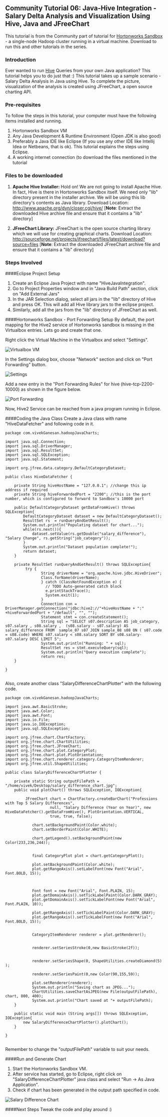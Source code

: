 ## Community Tutorial 06: Java-Hive Integration - Salary Delta Analysis and Visualization Using Hive, Java and JFreeChart

This tutorial is from the Community part of tutorial for [Hortonworks Sandbox](http://hortonworks.com/products/sandbox) - a single-node Hadoop cluster running in a virtual machine. Download to run this and other tutorials in the series.

### Introduction

Ever wanted to run [Hive](http://hive.apache.org "Hive") Queries from your own Java application? This tutorial helps you to do just that :) This tutorial takes up a sample scenario - Salary Delta Analysis in Java using Hive. To complete the picture, visualization of the analysis is created using JFreeChart, a open source charting API.

### Pre-requisites

To follow the steps in this tutorial, your computer must have the following items installed and running.

1. Hortonworks Sandbox VM
2. Any Java Development & Runtime Environment (Open JDK is also good)
3. Preferably a Java IDE like Eclipse (If you use any other IDE like Intellij Idea or Netbeans, that is ok).  This tutorial explains the steps using Eclipse.
4. A working internet connection (to download the files mentioned in the tutorial

### Files to be downloaded

1. **Apache Hive Installer:**  Hold on! We are not going to install Apache Hive.  In fact, Hive is there in Hortonworks Sandbox itself.  We need only "lib" directory present in the installer archive.  We will be using this lib directory's contents as Java library. Download Location: <http://www.apache.org/dyn/closer.cgi/hive/>  \[**Note**: Extract the downloaded Hive archive file and ensure that it contains a "lib" directory\]

2. **JFreeChart Library:** JFreeChart is the open source charting library which we will use for creating graphical charts. Download Location: <http://sourceforge.net/projects/jfreechart/files/latest/download?source=files> \[**Note**: Extract the downloaded JFreeChart archive file and ensure that it contains a "lib" directory\]

### Steps Involved
####Eclipse Project Setup
1. Create an Eclipse Java Project with name "HiveJavaIntegration".
2. Go to Project Properties window and in "Java Build Path" section, click on "Add External Jars"
3. In the JAR Selection dialog, select all jars in the "lib" directory of Hive and press OK.  This will add all Hive library jars to the eclipse project.
4. Similarly, add all the jars from the "lib" directory of JFreeChart as well.

####Hortonworks Sandbox - Port Forwarding Setup
By default, the port mapping for the Hive2 service of Hortonworks sandbox is missing in the Virtualbox entries.  Lets go and create that one.

Right click the Virtual Machine in the Virtualbox and select "Settings".

![Virtualbox VM](images/tutorial-06/1_screenshot_virtualbox.jpg "Virtualbox VM")

In the Settings dialog box, choose "Network" section and click on "Port Forwarding" button.

![Settings](images/tutorial-06/2_screenshot_vm_settings.jpg "Settings")

Add a new entry in the "Port Forwarding Rules" for hive (hive-tcp-2200-10000) as shown in the figure below.

![Port Forwarding](images/tutorial-06/3_screenshot_port_forwarding.jpg "Port Forwarding")

Now, Hive2 Service can be reached from a java program running in Eclipse.

####Coding the Java Class
Create a Java class with name "HiveDataFetcher" and following code in it.

```
package com.vivekGanesan.hadoopJavaCharts;

import java.sql.Connection;
import java.sql.DriverManager;
import java.sql.ResultSet;
import java.sql.SQLException;
import java.sql.Statement;

import org.jfree.data.category.DefaultCategoryDataset;

public class HiveDataFetcher {
    
	private String hiveHostName = "127.0.0.1"; //change this ip address if required
	private String hiveForwardedPort = "2200"; //this is the port number, which is configured to forward to Sandbox's 10000 port
	
	public DefaultCategoryDataset getDataFromHive() throws SQLException{
		DefaultCategoryDataset dataset = new DefaultCategoryDataset();
		ResultSet rs  = runQueryAndGetResult();
		System.out.println("Populating dataset for chart...");
		while(rs.next()){
			dataset.setValue(rs.getDouble("salary_difference"), "Salary Change", rs.getString("job_category"));
		}
		System.out.println("Dataset population complete!");
		return dataset;
	}
	
	private ResultSet runQueryAndGetResult() throws SQLException{
		 try {
			    String driverName = "org.apache.hive.jdbc.HiveDriver";
				Class.forName(driverName);
			    } catch (ClassNotFoundException e) {
			      // TODO Auto-generated catch block
			      e.printStackTrace();
			      System.exit(1);
			    }
			    Connection con = DriverManager.getConnection("jdbc:hive2://"+hiveHostName + ":" +hiveForwardedPort + "/default", "", "");
			    Statement stmt = con.createStatement();
			    String sql = "SELECT s07.description AS job_category, s07.salary , s08.salary ,  (s08.salary - s07.salary) AS salary_difference FROM  sample_07 s07 JOIN sample_08 s08 ON ( s07.code = s08.code) WHERE s07.salary < s08.salary SORT BY s08.salary-s07.salary DESC LIMIT 5";
			    System.out.println("Running: " + sql);
			    ResultSet res = stmt.executeQuery(sql);		
			    System.out.println("Query execution complete");
			    return res;
	}

}


```

Also, create another class "SalaryDifferenceChartPlotter" with the following code.

```
package com.vivekGanesan.hadoopJavaCharts;

import java.awt.BasicStroke;
import java.awt.Color;
import java.awt.Font;
import java.io.File;
import java.io.IOException;
import java.sql.SQLException;

import org.jfree.chart.ChartFactory;
import org.jfree.chart.ChartUtilities;
import org.jfree.chart.JFreeChart;
import org.jfree.chart.plot.CategoryPlot;
import org.jfree.chart.plot.PlotOrientation;
import org.jfree.chart.renderer.category.CategoryItemRenderer;
import org.jfree.util.ShapeUtilities;

public class SalaryDifferenceChartPlotter {
    
	private static String outputFilePath = "/home/vivek/Desktop/salary_difference_chart.jpg";
	public void plotChart() throws SQLException, IOException{
		
		 JFreeChart chart = ChartFactory.createBarChart("Professions with Top 5 Salary Differences",
	                null, "Salary Difference (Year on Year)", new HiveDataFetcher().getDataFromHive(), PlotOrientation.VERTICAL,
	                true, true, false);

	        chart.setBackgroundPaint(Color.white);
	        chart.setBorderPaint(Color.WHITE);

	        chart.getLegend().setBackgroundPaint(new Color(233,236,244));


	        final CategoryPlot plot = chart.getCategoryPlot();

	        plot.setBackgroundPaint(Color.white);
	        plot.getRangeAxis().setLabelFont(new Font("Arial", Font.BOLD, 15));



	        Font font = new Font("Arial", Font.PLAIN, 15);
	        plot.getDomainAxis().setTickLabelPaint(Color.DARK_GRAY);
	        plot.getDomainAxis().setTickLabelFont(new Font("Arial", Font.PLAIN, 10));

	        plot.getRangeAxis().setTickLabelPaint(Color.DARK_GRAY);
	        plot.getRangeAxis().setTickLabelFont(new Font("Arial", Font.BOLD, 15));


	        CategoryItemRenderer renderer = plot.getRenderer();


	        renderer.setSeriesStroke(0,new BasicStroke(2f));
	        
        
	        renderer.setSeriesShape(0, ShapeUtilities.createDiamond(5) );
	        
	        renderer.setSeriesPaint(0,new Color(90,155,59));
	       
	        plot.setRenderer(renderer);
	        System.out.println("Saving chart as JPEG...");
	        ChartUtilities.saveChartAsJPEG(new File(outputFilePath), chart, 800, 400);
	        System.out.println("Chart saved at "+ outputFilePath);
	}
	
	public static void main (String args[]) throws SQLException, IOException{
		new SalaryDifferenceChartPlotter().plotChart();
	}

}


```

Remember to change the "outputFilePath" variable to suit your needs.

####Run and Generate Chart
1. Start the Hortonworks Sandbox VM.
2. After service has started, go to Eclipse, right click on "SalaryDifferenceChartPlotter" java class and select "Run -> As Java Application".
3. Check if chart has been generated in the output path specified in code.

![Salary Difference Chart](images/tutorial-06/salary_difference_chart.jpg "Salary Difference Chart")

####Next Steps
Tweak the code and play around :)

